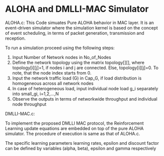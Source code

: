 # ALOHA and DMLLI-MAC Simulator

ALOHA.c:
This Code simuates Pure ALOHA behavior in MAC layer. It is an event-driven simulator where the simulation kernel is based on the concept of event scheduling, in terms of packet generation, transmission and reception. 

To run a simulation proceed using the following steps:

1. Input Number of Network nodes in No_of_Nodes
2. Define the network topology using the matrix topology[][], where topology[i][j]=1, if nodes i and j are connected. Else, topology[i][j]=0. To note, that the node index starts from 0.
3. Input the network traffic load (G) in Cap_G, if load distribution is homogeneous across all network nodes
4. In case of heterogeneous load, input individual node load g_i separately into small_gi, i=1,2,...,N
5. Observe the outputs in terms of networkwide throughput and individual node throughput

DMLLI-MAC.c:

To implement the proposed DMLLI MAC protocol, the Reinforcement Learning update equations are embedded on top of the pure ALOHA simulator. The procedure of execution is same as that of ALOHA.c.

The specific learning parameters learning rates, epsilon and discount factor can be defined by variables (alpha, beta), epsilon and gamma respectively
